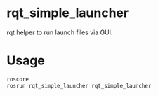 # rqt_simple_launcher

rqt helper to run launch files via GUI.

# Usage

```bash
roscore
rosrun rqt_simple_launcher rqt_simple_launcher
```